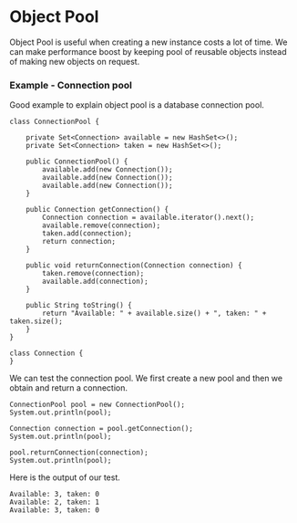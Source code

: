 # Object Pool

Object Pool is useful when creating a new instance costs a lot of time. We can make performance boost by keeping pool of reusable objects instead of making new objects on request.

### Example - Connection pool

Good example to explain object pool is a database connection pool.

```
class ConnectionPool {

    private Set<Connection> available = new HashSet<>();
    private Set<Connection> taken = new HashSet<>();

    public ConnectionPool() {
        available.add(new Connection());
        available.add(new Connection());
        available.add(new Connection());
    }

    public Connection getConnection() {
        Connection connection = available.iterator().next();
        available.remove(connection);
        taken.add(connection);
        return connection;
    }

    public void returnConnection(Connection connection) {
        taken.remove(connection);
        available.add(connection);
    }

    public String toString() {
        return "Available: " + available.size() + ", taken: " + taken.size();
    }
}

class Connection {
}
```

We can test the connection pool. We first create a new pool and then we obtain and return a connection.

```
ConnectionPool pool = new ConnectionPool();
System.out.println(pool);

Connection connection = pool.getConnection();
System.out.println(pool);

pool.returnConnection(connection);
System.out.println(pool);
```

Here is the output of our test.

```
Available: 3, taken: 0
Available: 2, taken: 1
Available: 3, taken: 0
```




